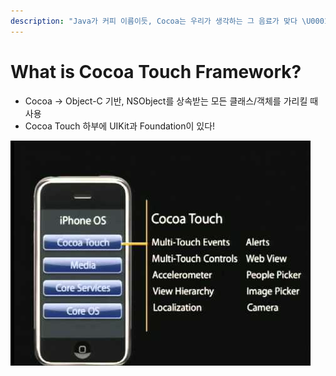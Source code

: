 ```yaml
---
description: "Java가 커피 이름이듯, Cocoa는 우리가 생각하는 그 음료가 맞다 \U0001F601"
---
```


# What is Cocoa Touch Framework?

* Cocoa → Object-C 기반, NSObject를 상속받는 모든 클래스/객체를 가리킬 때 사용
* Cocoa Touch 하부에 UIKit과 Foundation이 있다!

![](../../.gitbook/assets/image%20%282%29.png)

